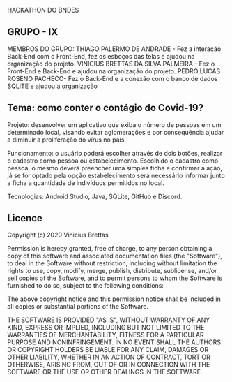 HACKATHON DO BNDES

GRUPO - IX
---
MEMBROS DO GRUPO:
THIAGO PALERMO DE ANDRADE - Fez a interação Back-End com o Front-End, fez os esboços das telas e ajudou na organização do projeto.
VINICIUS BRETTAS DA SILVA PALMEIRA -  Fez o Front-End e Back-End e ajudou na organização do projeto.
PEDRO LUCAS ROSENO PACHECO- Fez o Back-End e a conexão com o banco de dados SQLITE e ajudou a organização

Tema: como conter o contágio do Covid-19?
----

Projeto: desenvolver um aplicativo que exiba o número de pessoas em um 
determinado local, visando evitar aglomerações e por consequência ajudar a diminuir a proliferação do vírus no país.

Funcionamento: o usuário poderá escolher através de dois botões, realizar o cadastro como 
pessoa ou estabelecimento. Escolhido o cadastro como pessoa, o mesmo deverá preencher uma simples ficha e confirmar a ação, já se 
for optado pela opção estabelecimento será necessário informar junto a ficha a quantidade de indivíduos permitidos no local. 

Tecnologias: Android Studio, Java, SQLite, GitHub e Discord.

Licence
-------

Copyright (c) 2020 Vinicius Brettas

Permission is hereby granted, free of charge, to any person obtaining a copy of this software and associated documentation files (the "Software"), to deal in the Software without restriction, including without limitation the rights to use, copy, modify, merge, publish, distribute, sublicense, and/or sell copies of the Software, and to permit persons to whom the Software is furnished to do so, subject to the following conditions:

The above copyright notice and this permission notice shall be included in all copies or substantial portions of the Software.

THE SOFTWARE IS PROVIDED "AS IS", WITHOUT WARRANTY OF ANY KIND, EXPRESS OR IMPLIED, INCLUDING BUT NOT LIMITED TO THE WARRANTIES OF MERCHANTABILITY, FITNESS FOR A PARTICULAR PURPOSE AND NONINFRINGEMENT. IN NO EVENT SHALL THE AUTHORS OR COPYRIGHT HOLDERS BE LIABLE FOR ANY CLAIM, DAMAGES OR OTHER LIABILITY, WHETHER IN AN ACTION OF CONTRACT, TORT OR OTHERWISE, ARISING FROM, OUT OF OR IN CONNECTION WITH THE SOFTWARE OR THE USE OR OTHER DEALINGS IN THE SOFTWARE.
